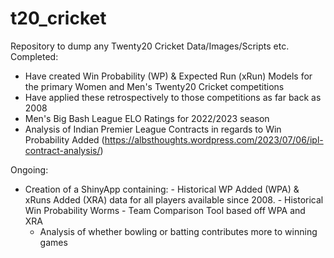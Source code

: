 # t20_cricket
Repository to dump any Twenty20 Cricket Data/Images/Scripts etc.
Completed:
- Have created Win Probability (WP) & Expected Run (xRun) Models for the primary Women and Men's Twenty20 Cricket competitions
- Have applied these retrospectively to those competitions as far back as 2008
- Men's Big Bash League ELO Ratings for 2022/2023 season
- Analysis of Indian Premier League Contracts in regards to Win Probability Added (https://albsthoughts.wordpress.com/2023/07/06/ipl-contract-analysis/)


Ongoing:
- Creation of a ShinyApp containing:
        - Historical WP Added (WPA) & xRuns Added (XRA) data for all players available since 2008.
        - Historical Win Probability Worms
        - Team Comparison Tool based off WPA and XRA
  - Analysis of whether bowling or batting contributes more to winning games
